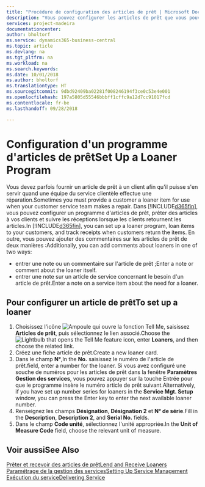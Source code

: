 ```yaml
---
title: "Procédure de configuration des articles de prêt | Microsoft Docs"
description: "Vous pouvez configurer les articles de prêt que vous pouvez prêter aux clients afin de remplacer les articles de service lors de leur maintenance."
services: project-madeira
documentationcenter: 
author: bholtorf
ms.service: dynamics365-business-central
ms.topic: article
ms.devlang: na
ms.tgt_pltfrm: na
ms.workload: na
ms.search.keywords: 
ms.date: 10/01/2018
ms.author: bholtorf
ms.translationtype: HT
ms.sourcegitcommit: 9dbd92409ba02281f008246194f3ce0c53e4e001
ms.openlocfilehash: 197a5805d55546bbbff1cffc9a12d7cc91017fcd
ms.contentlocale: fr-be
ms.lasthandoff: 09/28/2018

---
```

# <a name="set-up-a-loaner-program"></a><span data-ttu-id="75356-103">Configuration d'un programme d'articles de prêt</span><span class="sxs-lookup"><span data-stu-id="75356-103">Set Up a Loaner Program</span></span>
<span data-ttu-id="75356-104">Vous devez parfois fournir un article de prêt à un client afin qu'il puisse s'en servir quand une équipe du service clientèle effectue une réparation.</span><span class="sxs-lookup"><span data-stu-id="75356-104">Sometimes you must provide a customer a loaner item for use when your customer service team makes a repair.</span></span> <span data-ttu-id="75356-105">Dans [!INCLUDE[d365fin](includes/d365fin_md.md)], vous pouvez configurer un programme d'articles de prêt, prêter des articles à vos clients et suivre les réceptions lorsque les clients retournent les articles.</span><span class="sxs-lookup"><span data-stu-id="75356-105">In [!INCLUDE[d365fin](includes/d365fin_md.md)], you can set up a loaner program, loan items to your customers, and track receipts when customers return the items.</span></span> <span data-ttu-id="75356-106">En outre, vous pouvez ajouter des commentaires sur les articles de prêt de deux manières :</span><span class="sxs-lookup"><span data-stu-id="75356-106">Additionally, you can add comments about loaners in one of two ways:</span></span>  
  
* <span data-ttu-id="75356-107">entrer une note ou un commentaire sur l'article de prêt ;</span><span class="sxs-lookup"><span data-stu-id="75356-107">Enter a note or comment about the loaner itself.</span></span>  
* <span data-ttu-id="75356-108">entrer une note sur un article de service concernant le besoin d'un article de prêt.</span><span class="sxs-lookup"><span data-stu-id="75356-108">Enter a note on a service item about the need for a loaner.</span></span>  

## <a name="to-set-up-a-loaner"></a><span data-ttu-id="75356-109">Pour configurer un article de prêt</span><span class="sxs-lookup"><span data-stu-id="75356-109">To set up a loaner</span></span>  
1. <span data-ttu-id="75356-110">Choisissez l'icône ![Ampoule qui ouvre la fonction Tell Me](media/ui-search/search_small.png "Dites-moi ce que vous voulez faire"), saisissez **Articles de prêt**, puis sélectionnez le lien associé.</span><span class="sxs-lookup"><span data-stu-id="75356-110">Choose the ![Lightbulb that opens the Tell Me feature](media/ui-search/search_small.png "Tell me what you want to do") icon, enter **Loaners**, and then choose the related link.</span></span>  
2. <span data-ttu-id="75356-111">Créez une fiche article de prêt.</span><span class="sxs-lookup"><span data-stu-id="75356-111">Create a new loaner card.</span></span> 
3. <span data-ttu-id="75356-112">Dans le champ **N°**,</span><span class="sxs-lookup"><span data-stu-id="75356-112">In the **No.**</span></span> <span data-ttu-id="75356-113">saisissez le numéro de l'article de prêt.</span><span class="sxs-lookup"><span data-stu-id="75356-113">field, enter a number for the loaner.</span></span> <span data-ttu-id="75356-114">Si vous avez configuré une souche de numéros pour les articles de prêt dans la fenêtre **Paramètres Gestion des services**, vous pouvez appuyer sur la touche Entrée pour que le programme insère le numéro article de prêt suivant.</span><span class="sxs-lookup"><span data-stu-id="75356-114">Alternatively, if you have set up number series for loaners in the **Service Mgt. Setup** window, you can press the Enter key to enter the next available loaner number.</span></span>  
4. <span data-ttu-id="75356-115">Renseignez les champs **Désignation**, **Désignation 2** et **N° de série**.</span><span class="sxs-lookup"><span data-stu-id="75356-115">Fill in the **Description**, **Description 2**, and **Serial No.** fields.</span></span>  
5. <span data-ttu-id="75356-116">Dans le champ **Code unité**, sélectionnez l'unité appropriée.</span><span class="sxs-lookup"><span data-stu-id="75356-116">In the **Unit of Measure Code** field, choose the relevant unit of measure.</span></span>  
  
## <a name="see-also"></a><span data-ttu-id="75356-117">Voir aussi</span><span class="sxs-lookup"><span data-stu-id="75356-117">See Also</span></span>
[<span data-ttu-id="75356-118">Prêter et recevoir des articles de prêt</span><span class="sxs-lookup"><span data-stu-id="75356-118">Lend and Receive Loaners</span></span>](service-how-to-lend-receive-loaners.md)  
[<span data-ttu-id="75356-119">Paramétrage de la gestion des services</span><span class="sxs-lookup"><span data-stu-id="75356-119">Setting Up Service Management</span></span>](service-setup-service.md)  
[<span data-ttu-id="75356-120">Exécution du service</span><span class="sxs-lookup"><span data-stu-id="75356-120">Delivering Service</span></span>](service-deliver-service.md)  


